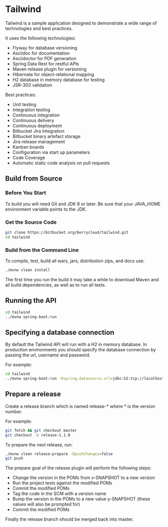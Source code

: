 # Tailwind

Tailwind is a sample application designed to demonstrate a wide range of technologies and best practices.

It uses the following technologies:

* Flyway for database versioning
* Asciidoc for documentation
* Asciidoctor for PDF generation
* Spring Data Rest for restful APIs
* Maven release plugin for versioning
* Hibernate for object-relational mapping
* H2 database in memory database for testing
* JSR-303 validation

Best practices:

* Unit testing
* Integration testing
* Continuous integration
* Continuous delivery
* Continuous deployment
* Bitbucket Jira Integration
* Bitbucket binary artefact storage
* Jira release management
* Kanban boards
* Configuration via start up parameters
* Code Coverage
* Automatic static code analysis on pull requests

## Build from Source

### Before You Start

To build you will need Git and JDK 8 or later. Be sure that your JAVA_HOME environment variable points to the JDK.

### Get the Source Code

```sh
git clone https://bitbucket.org/berrycloud/tailwind.git
cd tailwind
```

### Build from the Command Line

To compile, test, build all wars, jars, distribution zips, and docs use:

```sh
./mvnw clean install
```

The first time you run the build it may take a while to download Maven and all build dependencies, as well as to run all tests.

## Running the API

```sh
cd tailwind
../mvnw spring-boot:run
```

## Specifying a database connection

By default the Tailwind API will run with a H2 in memory database. In production environments you should specify the database connection by passing the url, username and password.

For example:

```sh
cd tailwind
../mvnw spring-boot:run -Dspring.datasource.url=jdbc:h2:tcp://localhost/~/test -Dspring.datasource.username=sa -Dspring.datasource.password=
```

## Prepare a release

Create a release branch which is named release-* where * is the version number.

For example:

```sh
git fetch && git checkout master
git checkout -b release-1.1.0
```

To prepare the next release, run:

```sh
./mvnw clean release:prepare -DpushChanges=false
git push
```

The prepare goal of the release plugin will perform the following steps:

* Change the version in the POMs from x-SNAPSHOT to a new version
* Run the project tests against the modified POMs
* Commit the modified POMs
* Tag the code in the SCM with a version name
* Bump the version in the POMs to a new value y-SNAPSHOT (these values will also be prompted for)
* Commit the modified POMs

Finally the release branch should be merged back into master.
